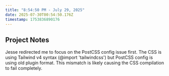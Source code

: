 ```yaml
---
title: "8:54:50 PM - July 29, 2025"
date: 2025-07-30T00:54:50.176Z
timestamp: 1753836890176
---
```


## Project Notes

Jesse redirected me to focus on the PostCSS config issue first. The CSS is using Tailwind v4 syntax (@import 'tailwindcss') but PostCSS config is using old plugin format. This mismatch is likely causing the CSS compilation to fail completely.
